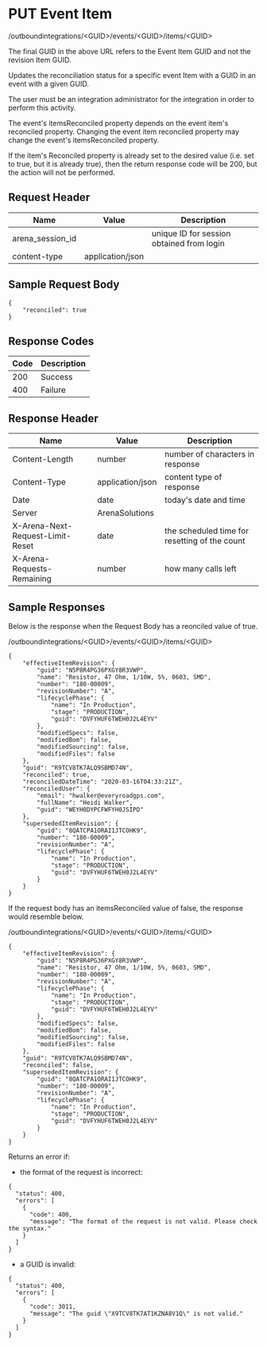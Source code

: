 # PUT Event Item
/outboundintegrations/&lt;GUID&gt;/events/&lt;GUID&gt;/items/&lt;GUID&gt;

The final GUID in the above URL refers to the Event Item GUID and not the revision Item GUID.

Updates the reconciliation status for a specific event Item with a GUID  in an event with a given GUID.

The user must be an integration administrator for the integration in order to perform this activity.

The event's itemsReconciled property depends on the event item's reconciled property. Changing the event item reconciled property may change the event's itemsReconciled property.

If the item's Reconciled property  is already set to the desired value \(i.e. set to true, but it is already true\), then the return response code will be 200, but the action will not be performed.

## Request Header

| Name  | Value  | Description  |
|  --- |  --- |  --- | 
| arena_session_id  |   | unique ID for session obtained from login  |
| content-type  | application/json  |   |

## Sample Request Body
```
{
    "reconciled": true
}
```
## Response Codes

| Code  | Description  |
|  --- |  --- | 
| 200  | Success  |
| 400  | Failure  |

## Response Header

| Name  | Value  | Description  |
|  --- |  --- |  --- | 
| Content-Length  | number  | number of characters in response  |
| Content-Type  | application/json  | content type of response  |
| Date  | date  | today's date and time  |
| Server  | ArenaSolutions  |   |
| X-Arena-Next-Request-Limit-Reset   | date  | the scheduled time for resetting of the count  |
| X-Arena-Requests-Remaining   | number  | how many calls left  |

## Sample Responses
Below is the response when the Request Body has a reonciled value of true.

/outboundintegrations/&lt;GUID&gt;/events/&lt;GUID&gt;/items/&lt;GUID&gt;

```
{
    "effectiveItemRevision": {
        "guid": "N5P8R4PG36PXGY8R3VWP",
        "name": "Resistor, 47 Ohm, 1/10W, 5%, 0603, SMD",
        "number": "180-00009",
        "revisionNumber": "A",
        "lifecyclePhase": {
            "name": "In Production",
            "stage": "PRODUCTION",
            "guid": "DVFYHUF6TWEH0J2L4EYV"
        },
        "modifiedSpecs": false,
        "modifiedBom": false,
        "modifiedSourcing": false,
        "modifiedFiles": false
    },
    "guid": "R9TCV8TK7ALQ9SBMD74N",
    "reconciled": true,
    "reconciledDateTime": "2020-03-16T04:33:21Z",
    "reconciledUser": {
        "email": "hwalker@everyroadgps.com",
        "fullName": "Heidi Walker",
        "guid": "WEYH0DYPCFWFYH0JSIPD"
    },
    "supersededItemRevision": {
        "guid": "8QATCPA1ORAI1JTCOHK9",
        "number": "180-00009",
        "revisionNumber": "A",
        "lifecyclePhase": {
            "name": "In Production",
            "stage": "PRODUCTION",
            "guid": "DVFYHUF6TWEH0J2L4EYV"
        }
    }
}
```
If the request body has an itemsReconciled value of false, the response would resemble below.

/outboundintegrations/&lt;GUID&gt;/events/&lt;GUID&gt;/items/&lt;GUID&gt;

```
{
    "effectiveItemRevision": {
        "guid": "N5P8R4PG36PXGY8R3VWP",
        "name": "Resistor, 47 Ohm, 1/10W, 5%, 0603, SMD",
        "number": "180-00009",
        "revisionNumber": "A",
        "lifecyclePhase": {
            "name": "In Production",
            "stage": "PRODUCTION",
            "guid": "DVFYHUF6TWEH0J2L4EYV"
        },
        "modifiedSpecs": false,
        "modifiedBom": false,
        "modifiedSourcing": false,
        "modifiedFiles": false
    },
    "guid": "R9TCV8TK7ALQ9SBMD74N",
    "reconciled": false,
    "supersededItemRevision": {
        "guid": "8QATCPA1ORAI1JTCOHK9",
        "number": "180-00009",
        "revisionNumber": "A",
        "lifecyclePhase": {
            "name": "In Production",
            "stage": "PRODUCTION",
            "guid": "DVFYHUF6TWEH0J2L4EYV"
        }
    }
}
```
Returns an error if:

* the format of the request is incorrect:

```
{
  "status": 400,
  "errors": [
    {
      "code": 400,
      "message": "The format of the request is not valid. Please check the syntax."
    }
  ]
}
```
* a GUID is invalid:

```
{
  "status": 400,
  "errors": [
    {
      "code": 3011,
      "message": "The guid \"X9TCV8TK7AT1KZNA8V1Q\" is not valid."
    }
  ]
}
```
